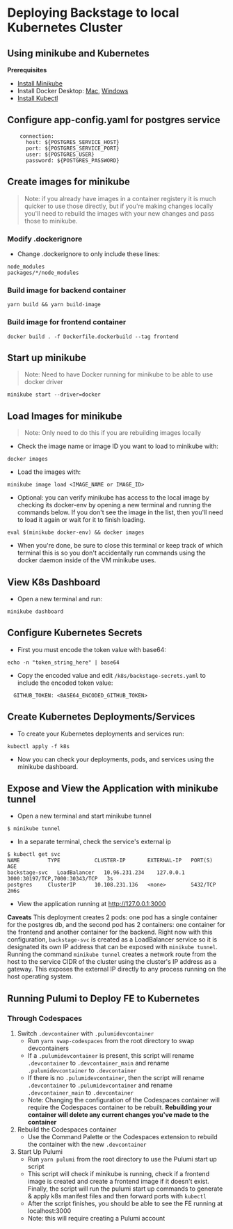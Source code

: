 # Deploying Backstage to local Kubernetes Cluster

## Using minikube and Kubernetes

**Prerequisites**

- [Install Minikube](https://minikube.sigs.k8s.io/docs/start/)
- Install Docker Desktop: [Mac](https://docs.docker.com/docker-for-mac/install/), [Windows](https://docs.docker.com/docker-for-windows/install/)
- [Install Kubectl](https://kubernetes.io/docs/tasks/tools/)

## Configure app-config.yaml for postgres service
```
    connection:
      host: ${POSTGRES_SERVICE_HOST}
      port: ${POSTGRES_SERVICE_PORT}
      user: ${POSTGRES_USER}
      password: ${POSTGRES_PASSWORD}
```

## Create images for minikube
> Note: if you already have images in a container registery it is much quicker to use those directly, but if you're making changes locally you'll need to rebuild the images with your new changes and pass those to minikube.

### Modify .dockerignore
- Change .dockerignore to only include these lines:
```
node_modules
packages/*/node_modules
```

### Build image for backend container
```
yarn build && yarn build-image 
```

### Build image for frontend container
```
docker build . -f Dockerfile.dockerbuild --tag frontend
```

## Start up minikube
> Note: Need to have Docker running for minikube to be able to use docker driver
```
minikube start --driver=docker
```

## Load Images for minikube
> Note: Only need to do this if you are rebuilding images locally

- Check the image name or image ID you want to load to minikube with: 
```
docker images
```
- Load the images with:
```
minikube image load <IMAGE_NAME or IMAGE_ID>
```
- Optional: you can verify minikube has access to the local image by checking its docker-env by opening a new terminal and running the commands below. If you don't see the image in the list, then you'll need to load it again or wait for it to finish loading.
```
eval $(minikube docker-env) && docker images
```
- When you're done, be sure to close this terminal or keep track of which terminal this is so you don't accidentally run commands using the docker daemon inside of the VM minikube uses.

## View K8s Dashboard
- Open a new terminal and run: 
```
minikube dashboard
```

## Configure Kubernetes Secrets
- First you must encode the token value with base64: 
```
echo -n "token_string_here" | base64
```
- Copy the encoded value and edit `/k8s/backstage-secrets.yaml` to include the encoded token value:
```
  GITHUB_TOKEN: <BASE64_ENCODED_GITHUB_TOKEN>
```


## Create Kubernetes Deployments/Services
- To create your Kubernetes deployments and services run:
```
kubectl apply -f k8s
```
- Now you can check your deployments, pods, and services using the minikube dashboard.

## Expose and View the Application with minikube tunnel
- Open a new terminal and start minikube tunnel
```
$ minikube tunnel
```
- In a separate terminal, check the service's external ip
```
$ kubectl get svc
NAME         TYPE           CLUSTER-IP       EXTERNAL-IP   PORT(S)                         AGE
backstage-svc   LoadBalancer   10.96.231.234    127.0.0.1     3000:30197/TCP,7000:30343/TCP   3s
postgres     ClusterIP      10.108.231.136   <none>        5432/TCP                        2m6s
```
- View the application running at http://127.0.0.1:3000

**Caveats**
This deployment creates 2 pods: one pod has a single container for the postgres db, and the second pod has 2 containers: one container for the frontend and another container for the backend. Right now with this configuration, `backstage-svc` is created as a LoadBalancer service so it is designated its own IP address that can be exposed with `minikube tunnel`. Running the command `minikube tunnel` creates a network route from the host to the service CIDR of the cluster using the cluster's IP address as a gateway. This exposes the external IP directly to any process running on the host operating system. 

## Running Pulumi to Deploy FE to Kubernetes


### Through Codespaces
1. Switch `.devcontainer` with `.pulumidevcontainer`
    - Run `yarn swap-codespaces` from the root directory to swap devcontainers
    - If a `.pulumidevcontainer` is present, this script will rename `.devcontainer` to `.devcontainer_main` and rename `.pulumidevcontainer` to `.devcontainer`
    - If there is no `.pulumidevcontainer`, then the script will rename `.devcontainer` to `.pulumidevcontainer` and rename `.devcontainer_main` to `.devcontainer`
    - Note: Changing the configuration of the Codespaces container will require the Codespaces container to be rebuilt. **Rebuilding your container will delete any current changes you've made to the container**
2. Rebuild the Codespaces container
    - Use the Command Palette or the Codespaces extension to rebuild the container with the new `.devcontainer`
3. Start Up Pulumi
    - Run `yarn pulumi` from the root directory to use the Pulumi start up script
    - This script will check if minikube is running, check if a frontend image is created and create a frontend image if it doesn't exist. Finally, the script will run the pulumi start up commands to generate & apply k8s manifest files and then forward ports with `kubectl` 
    - After the script finishes, you should be able to see the FE running at localhost:3000
    - Note: this will require creating a Pulumi account 